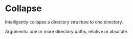 Collapse
========

Intelligently collapse a directory structure to one directory.

Arguments: one or more directory paths, relative or absolute.